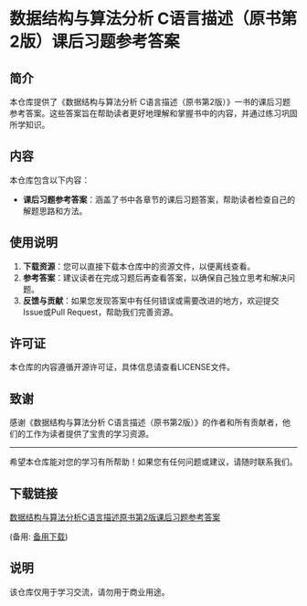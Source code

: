 # 数据结构与算法分析 C语言描述（原书第2版）课后习题参考答案

## 简介

本仓库提供了《数据结构与算法分析 C语言描述（原书第2版）》一书的课后习题参考答案。这些答案旨在帮助读者更好地理解和掌握书中的内容，并通过练习巩固所学知识。

## 内容

本仓库包含以下内容：

- **课后习题参考答案**：涵盖了书中各章节的课后习题答案，帮助读者检查自己的解题思路和方法。

## 使用说明

1. **下载资源**：您可以直接下载本仓库中的资源文件，以便离线查看。
2. **参考答案**：建议读者在完成习题后再查看答案，以确保自己独立思考和解决问题。
3. **反馈与贡献**：如果您发现答案中有任何错误或需要改进的地方，欢迎提交Issue或Pull Request，帮助我们完善资源。

## 许可证

本仓库的内容遵循开源许可证，具体信息请查看LICENSE文件。

## 致谢

感谢《数据结构与算法分析 C语言描述（原书第2版）》的作者和所有贡献者，他们的工作为读者提供了宝贵的学习资源。

---

希望本仓库能对您的学习有所帮助！如果您有任何问题或建议，请随时联系我们。

## 下载链接
[数据结构与算法分析C语言描述原书第2版课后习题参考答案](https://pan.quark.cn/s/0fe45f89cb40) 

(备用: [备用下载](https://pan.baidu.com/s/1KBxmMGXZGzLies6d2vN9iA?pwd=1234))

## 说明

该仓库仅用于学习交流，请勿用于商业用途。
